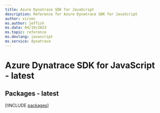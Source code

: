 ```yaml
---
title: Azure Dynatrace SDK for JavaScript
description: Reference for Azure Dynatrace SDK for JavaScript
author: xirzec
ms.author: jeffish
ms.data: 04/19/2023
ms.topic: reference
ms.devlang: javascript
ms.service: dynatrace
---
```

# Azure Dynatrace SDK for JavaScript - latest
## Packages - latest
[!INCLUDE [packages](dynatrace-index.md)]